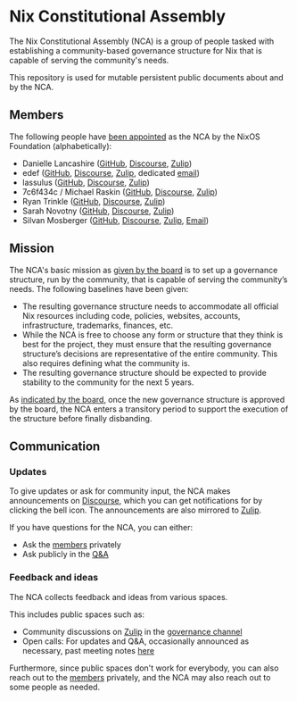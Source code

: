 # Nix Constitutional Assembly

The Nix Constitutional Assembly (NCA) is a group of people tasked with establishing a community-based governance structure for Nix that is capable of serving the community's needs.

This repository is used for mutable persistent public documents about and by the NCA.

## Members

The following people have [been appointed](https://discourse.nixos.org/t/nixos-foundation-board-constitutional-assembly-appointment/45504) as the NCA by the NixOS Foundation (alphabetically):

- Danielle Lancashire ([GitHub](https://github.com/endocrimes), [Discourse](https://discourse.nixos.org/u/endocrimes), [Zulip](https://nixpkgs.zulipchat.com/#user/714680))
- edef ([GitHub](https://github.com/edef1c/), [Discourse](https://discourse.nixos.org/u/edef), [Zulip](https://nixpkgs.zulipchat.com/#user/714928), dedicated [email](mailto:nca@edef.eu))
- lassulus ([GitHub](https://github.com/Lassulus), [Discourse](https://discourse.nixos.org/u/lassulus), [Zulip](https://nixpkgs.zulipchat.com/#user/714856))
- 7c6f434c / Michael Raskin ([GitHub](https://github.com/7c6f434c/), [Discourse](https://discourse.nixos.org/u/7c6f434c), [Zulip](https://nixpkgs.zulipchat.com/#user/715185))
- Ryan Trinkle ([GitHub](https://github.com/ryantrinkle), [Discourse](https://discourse.nixos.org/u/ryantrinkle), [Zulip](https://nixpkgs.zulipchat.com/#user/720132))
- Sarah Novotny ([GitHub](https://github.com/sarahnovotny), [Discourse](https://discourse.nixos.org/u/sarahnovotny), [Zulip](https://nixpkgs.zulipchat.com/#user/715272))
- Silvan Mosberger ([GitHub](https://github.com/infinisil/), [Discourse](https://discourse.nixos.org/u/Infinisil), [Zulip](https://nixpkgs.zulipchat.com/#user/714637), [Email](mailto:nca@infinisil.com))

## Mission

The NCA's basic mission as [given by the board](https://discourse.nixos.org/t/board-update-2-assembly-appointment-process/45048#assembly-mission-and-goal-6) is to set up a governance structure, run by the community, that is capable of serving the community’s needs.
The following baselines have been given:
- The resulting governance structure needs to accommodate all official Nix resources including code, policies, websites, accounts, infrastructure, trademarks, finances, etc.
- While the NCA is free to choose any form or structure that they think is best for the project, they must ensure that the resulting governance structure’s decisions are representative of the entire community.
  This also requires defining what the community is.
- The resulting governance structure should be expected to provide stability to the community for the next 5 years.

As [indicated by the board](https://discourse.nixos.org/t/board-update-2-assembly-appointment-process/45048#assembly-lifetime-7), once the new governance structure is approved by the board, the NCA enters a transitory period to support the execution of the structure before finally disbanding.

## Communication

### Updates

To give updates or ask for community input, the NCA makes announcements on [Discourse](https://discourse.nixos.org/c/announcements/constitutional-assembly/54), which you can get notifications for by clicking the bell icon.
The announcements are also mirrored to [Zulip](https://nixpkgs.zulipchat.com/#narrow/stream/437619-assembly-announcements).

If you have questions for the NCA, you can either:
- Ask the [members](#members) privately
- Ask publicly in the [Q&A](./qna.md)

### Feedback and ideas

The NCA collects feedback and ideas from various spaces.

This includes public spaces such as:
- Community discussions on [Zulip](./zulip/README.md) in the [governance channel](https://nixpkgs.zulipchat.com/#narrow/stream/435724-governance)
- Open calls: For updates and Q&A, occasionally announced as necessary, past meeting notes [here](./calls)

Furthermore, since public spaces don't work for everybody, you can also reach out to the [members](#members) privately, and the NCA may also reach out to some people as needed.
